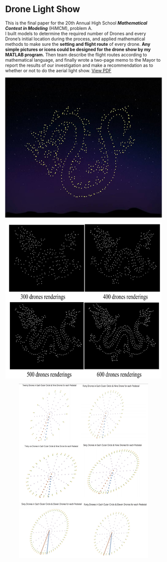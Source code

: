 # Drone Light Show

This is the final paper for the 20th Annual High School ***Mathematical Contest in Modeling*** (HiMCM), problem A.<br>
I built models to determine the required number of Drones and every Drone’s initial location during the process, and applied mathematical methods to make sure the **setting and flight route** of every drone. **Any simple pictures or icons could be designed for the drone show by my MATLAB program.** Then team describe the flight routes according to mathematical language, and finally wrote a two-page memo to the Mayor to report the results of our investigation and make a recommendation as to whether or not to do the aerial light show. [View PDF](zcczhang.github.io/files/2017HiMCM.pdf)

<div align="center">
<img src="https://raw.githubusercontent.com/zcczhang/Drone-Light-Show/master/Images/Dragon.jpg" height="450"><br>

<img src="https://raw.githubusercontent.com/zcczhang/Drone-Light-Show/master/Images/dragons.png" height = "500"><br>

<img src="https://raw.githubusercontent.com/zcczhang/Drone-Light-Show/master/Images/wheels.png" height="560">
</div>